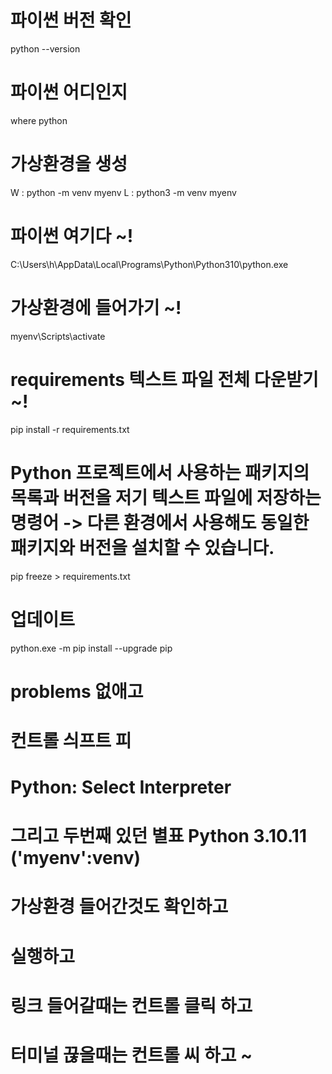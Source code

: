 # 파이썬 버전 확인
python --version

# 파이썬 어디인지
where python

# 가상환경을 생성
W : python -m venv myenv
L : python3 -m venv myenv

# 파이썬 여기다 ~!
C:\Users\h\AppData\Local\Programs\Python\Python310\python.exe  

# 가상환경에 들어가기 ~!
myenv\Scripts\activate

# requirements 텍스트 파일 전체 다운받기 ~!
pip install -r requirements.txt

# Python 프로젝트에서 사용하는 패키지의 목록과 버전을 저기 텍스트 파일에 저장하는 명령어 -> 다른 환경에서 사용해도 동일한 패키지와 버전을 설치할 수 있습니다.
pip freeze > requirements.txt

# 업데이트
python.exe -m pip install --upgrade pip


# problems 없애고

# 컨트롤 싀프트 피
# Python: Select Interpreter
# 그리고 두번째 있던 별표 Python 3.10.11 ('myenv':venv)

# 가상환경 들어간것도 확인하고

# 실행하고

# 링크 들어갈때는 컨트롤 클릭 하고

# 터미널 끊을때는 컨트롤 씨 하고 ~

